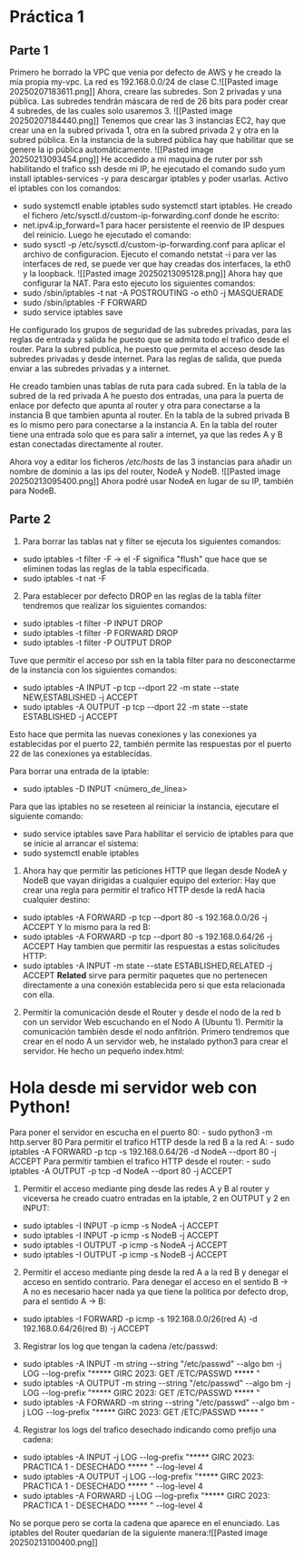 # Práctica 1
## Parte 1
Primero he borrado la VPC que venia por defecto de AWS y he creado la mía propia my-vpc. La red es 192.168.0.0/24 de clase C.![[Pasted image 20250207183611.png]]
Ahora, creare las subredes. Son 2 privadas y una pública. Las subredes tendrán máscara de red de 26 bits para poder crear 4 subredes, de las cuales solo usaremos 3.
![[Pasted image 20250207184440.png]]
Tenemos que crear las 3 instancias EC2, hay que crear una en la subred privada 1, otra en la subred privada 2 y otra en la subred pública. En la instancia de la subred pública hay que habilitar que se genere la ip pública automáticamente.
![[Pasted image 20250213093454.png]]
He accedido a mi maquina de ruter por ssh habilitando el trafico ssh desde mi IP, he ejecutado el comando sudo yum install iptables-services -y para descargar iptables y poder usarlas.
Activo el iptables con los comandos: 
- sudo systemctl enable iptables sudo systemctl start iptables.
He creado el fichero /etc/sysctl.d/custom-ip-forwarding.conf donde he escrito:
- net.ipv4.ip_forward=1 
para hacer persistente el reenvio de IP despues del reinicio. Luego he ejecutado el comando:
- sudo sysctl -p /etc/sysctl.d/custom-ip-forwarding.conf 
para aplicar el archivo de configuracion.
Ejecuto el comando netstat -i para ver las interfaces de red, se puede ver que hay creadas dos interfaces, la eth0 y la loopback.
![[Pasted image 20250213095128.png]]
Ahora hay que configurar la NAT. Para esto ejecuto los siguientes comandos:
- sudo /sbin/iptables -t nat -A POSTROUTING -o eth0 -j MASQUERADE
- sudo /sbin/iptables -F FORWARD
- sudo service iptables save

He configurado los grupos de seguridad de las subredes privadas, para las reglas de entrada y salida he puesto que se admita todo el trafico desde el router.
Para la subred publica, he puesto que permita el acceso desde las subredes privadas y desde internet. Para las reglas de salida, que pueda enviar a las subredes privadas y a internet.

He creado tambien unas tablas de ruta para cada subred. En la tabla de la subred de la red privada A he puesto dos entradas, una para la puerta de enlace por defecto que apunta al router y otra para conectarse a la instancia B que tambien apunta al router. En la tabla de la subred privada B es lo mismo pero para conectarse a la instancia A.
En la tabla del router tiene una entrada solo que es para salir a internet, ya que las redes A y B estan conectadas directamente al router.

Ahora voy a editar los ficheros */etc/hosts* de las 3 instancias para añadir un nombre de dominio a las ips del router, NodeA y NodeB.
![[Pasted image 20250213095400.png]]
Ahora podré usar NodeA en lugar de su IP, también para NodeB.
## Parte 2
1. Para borrar las tablas nat y filter se ejecuta los siguientes comandos:
- sudo iptables -t filter -F -> el -F significa "flush" que hace que se eliminen todas las reglas de la tabla especificada.
- sudo iptables -t nat -F

2. Para establecer por defecto DROP en las reglas de la tabla filter tendremos que realizar los siguientes comandos:
- sudo iptables -t filter -P INPUT DROP
- sudo iptables -t filter -P FORWARD DROP
- sudo iptables -t filter -P OUTPUT DROP

Tuve que permitir el acceso por ssh en la tabla filter para no desconectarme de la instancia con los siguientes comandos: 
- sudo iptables -A INPUT -p tcp --dport 22 -m state --state NEW,ESTABLISHED -j ACCEPT
- sudo iptables -A OUTPUT -p tcp --dport 22 -m state --state ESTABLISHED -j ACCEPT

Esto hace que permita las nuevas conexiones y las conexiones ya establecidas por el puerto 22, también permite las respuestas por el puerto 22 de las conexiones ya establecidas.

Para borrar una entrada de la iptable: 
- sudo iptables -D INPUT <número_de_línea>

Para que las iptables no se reseteen al reiniciar la instancia, ejecutare el siguiente comando:
- sudo service iptables save
Para habilitar el servicio de iptables para que se inicie al arrancar el sistema:
- sudo systemctl enable iptables

1. Ahora hay que permitir las peticiones HTTP que llegan desde NodeA y NodeB que vayan dirigidas a cualquier equipo del exterior:
Hay que crear una regla para permitir el trafico HTTP desde la redA hacia cualquier destino:
- sudo iptables -A FORWARD -p tcp --dport 80 -s 192.168.0.0/26 -j ACCEPT
Y lo mismo para la red B:
- sudo iptables -A FORWARD -p tcp --dport 80 -s 192.168.0.64/26 -j ACCEPT
Hay tambien que permitir las respuestas a estas solicitudes HTTP:
- sudo iptables -A INPUT -m state --state ESTABLISHED,RELATED -j ACCEPT
**Related** sirve para permitir paquetes que no pertenecen directamente a una conexión establecida pero si que esta relacionada con ella.

2. Permitir la comunicación desde el Router y desde el nodo de la red b con un servidor Web escuchando en el Nodo A (Ubuntu 1). Permitir la comunicación también desde el nodo anfitrión.
Primero tendremos que crear en el nodo A un servidor web, he instalado python3 para crear el servidor. He hecho un pequeño index.html:
<html><body><h1>Hola desde mi servidor web con Python!</h1></body></html>
Para poner el servidor en escucha en el puerto 80: 
- sudo python3 -m http.server 80
Para permitir el trafico HTTP desde la red B a la red A:
- sudo iptables -A FORWARD -p tcp -s 192.168.0.64/26 -d NodeA --dport 80 -j ACCEPT
Para permitir tambien el trafico HTTP desde el router:
- sudo iptables -A OUTPUT -p tcp -d NodeA --dport 80 -j ACCEPT

1. Permitir el acceso mediante ping desde las redes A y B al router y viceversa he creado cuatro entradas en la iptable, 2 en OUTPUT y 2 en INPUT:
- sudo iptables -I INPUT -p icmp -s NodeA -j ACCEPT
- sudo iptables -I INPUT -p icmp -s NodeB -j ACCEPT
- sudo iptables -I OUTPUT -p icmp -s NodeA -j ACCEPT
- sudo iptables -I OUTPUT -p icmp -s NodeB -j ACCEPT

2. Permitir el acceso mediante ping desde la red A a la red B y denegar el acceso en sentido contrario. Para denegar el acceso en el sentido B -> A no es necesario hacer nada ya que tiene la politica por defecto drop, para el sentido A -> B:
- sudo iptables -I FORWARD -p icmp -s 192.168.0.0/26(red A) -d 192.168.0.64/26(red B) -j ACCEPT

3. Registrar los log que tengan la cadena /etc/passwd:
- sudo iptables -A INPUT -m string --string "/etc/passwd" --algo bm -j LOG --log-prefix "***** GIRC 2023: GET /ETC/PASSWD ***** "
- sudo iptables -A OUTPUT -m string --string "/etc/passwd" --algo bm -j LOG --log-prefix "***** GIRC 2023: GET /ETC/PASSWD ***** "
- sudo iptables -A FORWARD -m string --string "/etc/passwd" --algo bm -j LOG --log-prefix "***** GIRC 2023: GET /ETC/PASSWD ***** "

4. Registrar los logs del trafico desechado indicando como prefijo una cadena:
- sudo iptables -A INPUT -j LOG --log-prefix "***** GIRC 2023: PRACTICA 1 - DESECHADO ***** " --log-level 4
- sudo iptables -A OUTPUT -j LOG --log-prefix "***** GIRC 2023: PRACTICA 1 - DESECHADO ***** " --log-level 4
- sudo iptables -A FORWARD -j LOG --log-prefix "***** GIRC 2023: PRACTICA 1 - DESECHADO ***** " --log-level 4

No se porque pero se corta la cadena que aparece en el enunciado.
Las iptables del Router quedarían de la siguiente manera:![[Pasted image 20250213100400.png]]